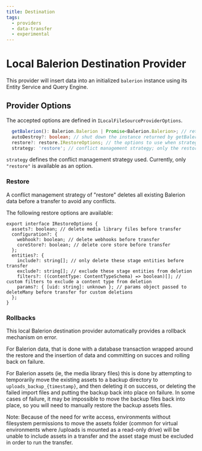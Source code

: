 ```yaml
---
title: Destination
tags:
  - providers
  - data-transfer
  - experimental
---
```


# Local Balerion Destination Provider

This provider will insert data into an initialized `balerion` instance using its Entity Service and Query Engine.

## Provider Options

The accepted options are defined in `ILocalFileSourceProviderOptions`.

```typescript
  getBalerion(): Balerion.Balerion | Promise<Balerion.Balerion>; // return an initialized instance of Balerion
  autoDestroy?: boolean; // shut down the instance returned by getBalerion() at the end of the transfer
  restore?: restore.IRestoreOptions; // the options to use when strategy is 'restore'
  strategy: 'restore'; // conflict management strategy; only the restore strategy is available at this time
```

`strategy` defines the conflict management strategy used. Currently, only `"restore"` is available as an option.

### Restore

A conflict management strategy of "restore" deletes all existing Balerion data before a transfer to avoid any conflicts.

The following restore options are available:

```typecript
export interface IRestoreOptions {
  assets?: boolean; // delete media library files before transfer
  configuration?: {
    webhook?: boolean; // delete webhooks before transfer
    coreStore?: boolean; // delete core store before transfer
  };
  entities?: {
    include?: string[]; // only delete these stage entities before transfer
    exclude?: string[]; // exclude these stage entities from deletion
    filters?: ((contentType: ContentTypeSchema) => boolean)[]; // custom filters to exclude a content type from deletion
    params?: { [uid: string]: unknown }; // params object passed to deleteMany before transfer for custom deletions
  };
}
```

### Rollbacks

This local Balerion destination provider automatically provides a rollback mechanism on error.

For Balerion data, that is done with a database transaction wrapped around the restore and the insertion of data and committing on succes and rolling back on failure.

For Balerion assets (ie, the media library files) this is done by attempting to temporarily move the existing assets to a backup directory to `uploads_backup_{timestamp}`, and then deleting it on success, or deleting the failed import files and putting the backup back into place on failure. In some cases of failure, it may be impossible to move the backup files back into place, so you will need to manually restore the backup assets files.

Note: Because of the need for write access, environments without filesystem permissions to move the assets folder (common for virtual environments where /uploads is mounted as a read-only drive) will be unable to include assets in a transfer and the asset stage must be excluded in order to run the transfer.
